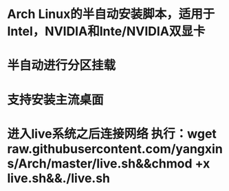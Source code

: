 # Arch Linux的半自动安装脚本，适用于Intel，NVIDIA和Inte/NVIDIA双显卡
# 半自动进行分区挂载
# 支持安装主流桌面
# 进入live系统之后连接网络 执行：wget raw.githubusercontent.com/yangxins/Arch/master/live.sh&&chmod +x live.sh&&./live.sh
